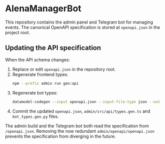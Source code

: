 # AlenaManagerBot

This repository contains the admin panel and Telegram bot for managing events.
The canonical OpenAPI specification is stored at `openapi.json` in the project root.

## Updating the API specification

When the API schema changes:

1. Replace or edit `openapi.json` in the repository root.
2. Regenerate frontend types:
   ```bash
   npm --prefix admin run gen:api
   ```
3. Regenerate bot types:
   ```bash
   datamodel-codegen --input openapi.json --input-file-type json --output bot_types.gen.py
   ```
4. Commit the updated `openapi.json`, `admin/src/api/types.gen.ts` and `bot_types.gen.py` files.

The admin build and the Telegram bot both read the specification from `/openapi.json`.
Removing the now redundant `admin/openapi/openapi.json` prevents the specification
from diverging in the future.
